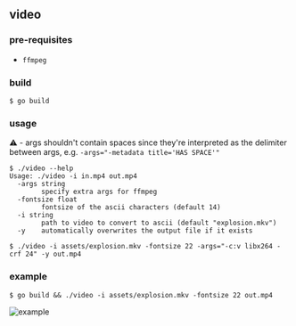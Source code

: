 ## video

### pre-requisites
- `ffmpeg`

### build
```console
$ go build
```

### usage
⚠️ - args shouldn't contain spaces since they're interpreted as the delimiter between args, e.g. `-args="-metadata title='HAS SPACE'"`
```console
$ ./video --help
Usage: ./video -i in.mp4 out.mp4
  -args string
        specify extra args for ffmpeg
  -fontsize float
        fontsize of the ascii characters (default 14)
  -i string
        path to video to convert to ascii (default "explosion.mkv")
  -y    automatically overwrites the output file if it exists

$ ./video -i assets/explosion.mkv -fontsize 22 -args="-c:v libx264 -crf 24" -y out.mp4
```

### example
```console
$ go build && ./video -i assets/explosion.mkv -fontsize 22 out.mp4
```

![example](assets/explosion.gif)